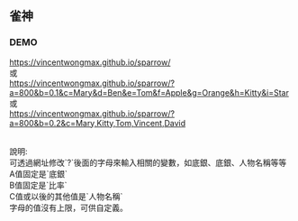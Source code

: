 ## 雀神

### DEMO 
https://vincentwongmax.github.io/sparrow/
<br>
或
<br>
https://vincentwongmax.github.io/sparrow/?a=800&b=0.1&c=Mary&d=Ben&e=Tom&f=Apple&g=Orange&h=Kitty&i=Star
<br>
或
<br>
https://vincentwongmax.github.io/sparrow/?a=800&b=0.2&c=Mary,Kitty,Tom,Vincent,David
<br>

<br>
說明:<br>
可透過網址修改`?`後面的字母來輸入相關的變數，如底銀、底銀、人物名稱等等<br>
A值固定是`底銀` <br>
B值固定是`比率`<br>
C值或以後的其他值是`人物名稱`<br>
字母的值沒有上限，可供自定義。<br>
